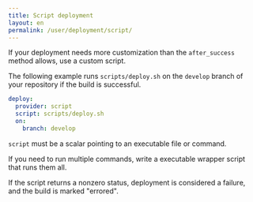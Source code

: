 ```yaml
---
title: Script deployment
layout: en
permalink: /user/deployment/script/
---
```


If your deployment needs more customization than the `after_success` method allows,
use a custom script.

The following example runs `scripts/deploy.sh` on the `develop` branch of your repository if the build is successful.

```yaml
deploy:
  provider: script
  script: scripts/deploy.sh
  on:
  	branch: develop
```

`script` must be a scalar pointing to an executable file or command.

If you need to run multiple commands, write a executable wrapper script that runs them all.

If the script returns a nonzero status, deployment is considered
a failure, and the build is marked "errored".

